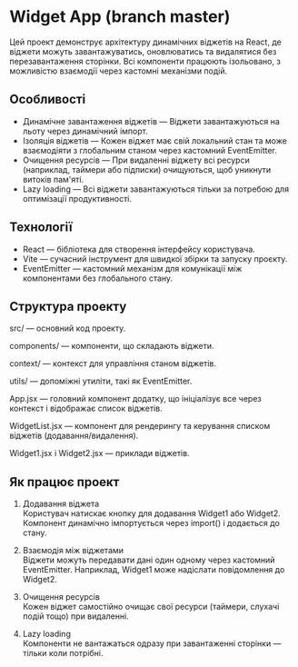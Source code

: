 # Widget App (branch master)

Цей проект демонструє архітектуру динамічних віджетів на React, де віджети можуть завантажуватись, оновлюватись та видалятися без перезавантаження сторінки. Всі компоненти працюють ізольовано, з можливістю взаємодії через кастомні механізми подій.

## Особливості

- Динамічне завантаження віджетів — Віджети завантажуються на льоту через динамічний імпорт.
- Ізоляція віджетів — Кожен віджет має свій локальний стан та може взаємодіяти з глобальним станом через кастомний EventEmitter.
- Очищення ресурсів — При видаленні віджету всі ресурси (наприклад, таймери або підписки) очищуються, щоб уникнути витоків пам'яті.
- Lazy loading — Всі віджети завантажуються тільки за потребою для оптимізації продуктивності.

## Технології

- React — бібліотека для створення інтерфейсу користувача.
- Vite — сучасний інструмент для швидкої збірки та запуску проєкту.
- EventEmitter — кастомний механізм для комунікації між компонентами без глобального стану.

## Структура проекту

src/ — основний код проекту.

components/ — компоненти, що складають віджети.

context/ — контекст для управління станом віджетів.

utils/ — допоміжні утиліти, такі як EventEmitter.

App.jsx — головний компонент додатку, що ініціалізує все через контекст і відображає список віджетів.

WidgetList.jsx — компонент для рендерингу та керування списком віджетів (додавання/видалення).

Widget1.jsx і Widget2.jsx — приклади віджетів.


## Як працює проект

1. Додавання віджета  
   Користувач натискає кнопку для додавання Widget1 або Widget2. Компонент динамічно імпортується через import() і додається до стану.

2. Взаємодія між віджетами  
   Віджети можуть передавати дані один одному через кастомний EventEmitter. Наприклад, Widget1 може надіслати повідомлення до Widget2.

3. Очищення ресурсів  
   Кожен віджет самостійно очищає свої ресурси (таймери, слухачі подій тощо) при видаленні.

4. Lazy loading  
   Компоненти не вантажаться одразу при завантаженні сторінки — тільки коли потрібні.


